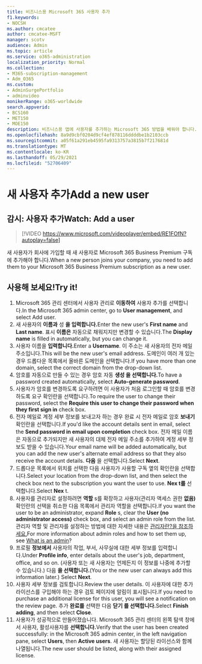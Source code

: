 ```yaml
---
title: 비즈니스용 Microsoft 365 사용자 추가
f1.keywords:
- NOCSH
ms.author: cmcatee
author: cmcatee-MSFT
manager: scotv
audience: Admin
ms.topic: article
ms.service: o365-administration
localization_priority: Normal
ms.collection:
- M365-subscription-management
- Adm_O365
ms.custom:
- AdminSurgePortfolio
- adminvideo
monikerRange: o365-worldwide
search.appverid:
- BCS160
- MET150
- MOE150
description: 비즈니스용 앱에 사용자를 추가하는 Microsoft 365 방법을 배워야 합니다.
ms.openlocfilehash: 8a9d9cbf0204d9cf4ef878116ddddbe1b2103ccb
ms.sourcegitcommit: a05f61a291eb4595fa9313757a3815b7f217681d
ms.translationtype: MT
ms.contentlocale: ko-KR
ms.lasthandoff: 05/29/2021
ms.locfileid: "52706409"
---
```

# <a name="add-a-new-user"></a><span data-ttu-id="9a291-103">새 사용자 추가</span><span class="sxs-lookup"><span data-stu-id="9a291-103">Add a new user</span></span>

## <a name="watch-add-a-user"></a><span data-ttu-id="9a291-104">감시: 사용자 추가</span><span class="sxs-lookup"><span data-stu-id="9a291-104">Watch: Add a user</span></span>

> [!VIDEO https://www.microsoft.com/videoplayer/embed/RE1FOfN?autoplay=false]

<span data-ttu-id="9a291-105">새 사용자가 회사에 가입할 때 새 사용자로 Microsoft 365 Business Premium 구독에 추가해야 합니다.</span><span class="sxs-lookup"><span data-stu-id="9a291-105">When a new person joins your company, you need to add them to your Microsoft 365 Business Premium subscription as a new user.</span></span>

## <a name="try-it"></a><span data-ttu-id="9a291-106">사용해 보세요!</span><span class="sxs-lookup"><span data-stu-id="9a291-106">Try it!</span></span>

1. <span data-ttu-id="9a291-107">Microsoft 365 관리 센터에서 사용자 관리로 **이동하여** 사용자 추가를 선택합니다.</span><span class="sxs-lookup"><span data-stu-id="9a291-107">In the Microsoft 365 admin center, go to **User management**, and select Add user.</span></span>
1. <span data-ttu-id="9a291-108">새 사용자의 **이름과** 성 **을 입력합니다.**</span><span class="sxs-lookup"><span data-stu-id="9a291-108">Enter the new user's **First name** and **Last name**.</span></span> <span data-ttu-id="9a291-109">표시 **이름은** 자동으로 채워지지만 변경할 수 있습니다.</span><span class="sxs-lookup"><span data-stu-id="9a291-109">The **Display name** is filled in automatically, but you can change it.</span></span>
1. <span data-ttu-id="9a291-110">사용자 이름을 **입력합니다.**</span><span class="sxs-lookup"><span data-stu-id="9a291-110">Enter a **Username**.</span></span> <span data-ttu-id="9a291-111">이 주소는 새 사용자의 전자 메일 주소입니다.</span><span class="sxs-lookup"><span data-stu-id="9a291-111">This will be the new user's email address.</span></span> <span data-ttu-id="9a291-112">도메인이 여러 개 있는 경우 드롭다운 목록에서 올바른 도메인을 선택합니다.</span><span class="sxs-lookup"><span data-stu-id="9a291-112">If you have more than one domain, select the correct domain from the drop-down list.</span></span>
1. <span data-ttu-id="9a291-113">암호를 자동으로 만들 수 있는 경우 암호 자동 **생성 을 선택합니다.**</span><span class="sxs-lookup"><span data-stu-id="9a291-113">To have a password created automatically, select **Auto-generate password**.</span></span>
1. <span data-ttu-id="9a291-114">사용자가 암호를 변경하도록 요구하려면 이  사용자가 처음 로그인할 때 암호를 변경하도록 요구 확인란을 선택합니다.</span><span class="sxs-lookup"><span data-stu-id="9a291-114">To require the user to change their password, select the **Require this user to change their password when they first sign in** check box.</span></span>
1. <span data-ttu-id="9a291-115">전자 메일로 계정 세부 정보를 보내고자 하는 경우 완료 시 전자 메일로 암호 **보내기** 확인란을 선택합니다.</span><span class="sxs-lookup"><span data-stu-id="9a291-115">If you'd like the account details sent in email, select the **Send password in email upon completion** check box.</span></span> <span data-ttu-id="9a291-116">전자 메일 이름은 자동으로 추가되지만 새 사용자의 대체 전자 메일 주소를 추가하여 계정 세부 정보도 받을 수 있습니다.</span><span class="sxs-lookup"><span data-stu-id="9a291-116">Your email name will be added automatically, but you can add the new user's alternate email address so that they also receive the account details.</span></span> <span data-ttu-id="9a291-117">**다음** 을 선택합니다.</span><span class="sxs-lookup"><span data-stu-id="9a291-117">Select **Next**.</span></span>
1. <span data-ttu-id="9a291-118">드롭다운 목록에서 위치를 선택한 다음 사용자가 사용할 구독 옆의 확인란을 선택합니다.</span><span class="sxs-lookup"><span data-stu-id="9a291-118">Select your location from the drop-down list, and then select the check box next to the subscription you want the user to use.</span></span> <span data-ttu-id="9a291-119">**Nex t를** 선택합니다.</span><span class="sxs-lookup"><span data-stu-id="9a291-119">Select **Nex** t.</span></span>
1. <span data-ttu-id="9a291-120">사용자를 관리자로 설정하려면 **역할** s를 확장하고 사용자(관리자 액세스 권한 **없음)** 확인란의 선택을 취소한 다음 목록에서 관리자 역할을 선택합니다.</span><span class="sxs-lookup"><span data-stu-id="9a291-120">If you want the user to be an administrator, expand **Role** s, clear the **User (no administrator access)** check box, and select an admin role from the list.</span></span> <span data-ttu-id="9a291-121">관리자 역할 및 관리자를 설정하는 방법에 대한 자세한 내용은 [관리자란?을 참조하세요.](what-is-admin.md)</span><span class="sxs-lookup"><span data-stu-id="9a291-121">For more information about admin roles and how to set them up, see [What is an admin](what-is-admin.md)?</span></span>
1. <span data-ttu-id="9a291-122">프로필 **정보에서** 사용자의 작업, 부서, 사무실에 대한 세부 정보를 입력합니다.</span><span class="sxs-lookup"><span data-stu-id="9a291-122">Under **Profile info**, enter details about the user's job, department, office, and so on.</span></span> <span data-ttu-id="9a291-123">(사용자 또는 새 사용자는 언제든지 이 정보를 나중에 추가할 수 있습니다.) 다음 **을 선택합니다.**</span><span class="sxs-lookup"><span data-stu-id="9a291-123">(You or the new user can always add this information later.) Select **Next**.</span></span>
1. <span data-ttu-id="9a291-124">사용자 세부 정보를 검토합니다.</span><span class="sxs-lookup"><span data-stu-id="9a291-124">Review the user details.</span></span> <span data-ttu-id="9a291-125">이 사용자에 대한 추가 라이선스를 구입해야 하는 경우 검토 페이지에 알림이 표시됩니다.</span><span class="sxs-lookup"><span data-stu-id="9a291-125">If you need to purchase an additional license for this user, you will see a notification on the review page.</span></span> <span data-ttu-id="9a291-126">추가 **완료를** 선택한 다음 **닫기 를 선택합니다.**</span><span class="sxs-lookup"><span data-stu-id="9a291-126">Select **Finish adding**, and then select **Close**.</span></span>
1. <span data-ttu-id="9a291-127">사용자가 성공적으로 만들어졌습니다. Microsoft 365 관리 센터의 왼쪽 탐색 창에서 사용자, 활성사용자를 **선택합니다.**</span><span class="sxs-lookup"><span data-stu-id="9a291-127">Verify that the user has been created successfully: in the Microsoft 365 admin center, in the left navigation pane, select **Users**, then **Active users**.</span></span> <span data-ttu-id="9a291-128">새 사용자는 할당된 라이선스와 함께 나열됩니다.</span><span class="sxs-lookup"><span data-stu-id="9a291-128">The new user should be listed, along with their assigned license.</span></span>